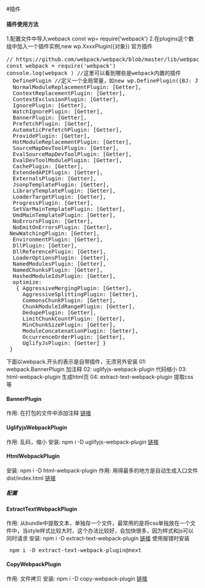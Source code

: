 #插件
#### 插件使用方法
1.配置文件中导入webpack const wp= require('webpack')
2.在plugins这个数组中加入一个插件实例,new wp.XxxxPlugin({对象})
官方插件
<pre>// https://github.com/webpack/webpack/blob/master/lib/webpack.js中exportPlugins部分就是全部内置的插件
const webpack = require('webpack')
console.log(webpack ) //这里可以看到哪些是webpack内置的插件
  DefinePlugin //定义一个全局常量，如new wp.DefinePlugin({BJ: JSON.stringify('北京'),})，在待打包的js文件中可以直接使用，如在./src/main.js中console.log('我是在配置文件中定义的'+BJ)
  NormalModuleReplacementPlugin: [Getter],
  ContextReplacementPlugin: [Getter],
  ContextExclusionPlugin: [Getter],
  IgnorePlugin: [Getter],
  WatchIgnorePlugin: [Getter],
  BannerPlugin: [Getter],
  PrefetchPlugin: [Getter],
  AutomaticPrefetchPlugin: [Getter],
  ProvidePlugin: [Getter],
  HotModuleReplacementPlugin: [Getter],
  SourceMapDevToolPlugin: [Getter],
  EvalSourceMapDevToolPlugin: [Getter],
  EvalDevToolModulePlugin: [Getter],
  CachePlugin: [Getter],
  ExtendedAPIPlugin: [Getter],
  ExternalsPlugin: [Getter],
  JsonpTemplatePlugin: [Getter],
  LibraryTemplatePlugin: [Getter],
  LoaderTargetPlugin: [Getter],
  ProgressPlugin: [Getter],
  SetVarMainTemplatePlugin: [Getter],
  UmdMainTemplatePlugin: [Getter],
  NoErrorsPlugin: [Getter],
  NoEmitOnErrorsPlugin: [Getter],
 NewWatchingPlugin: [Getter],
  EnvironmentPlugin: [Getter],
  DllPlugin: [Getter],
  DllReferencePlugin: [Getter],
  LoaderOptionsPlugin: [Getter],
  NamedModulesPlugin: [Getter],
  NamedChunksPlugin: [Getter],
  HashedModuleIdsPlugin: [Getter],
  optimize:
   { AggressiveMergingPlugin: [Getter],
     AggressiveSplittingPlugin: [Getter],
     CommonsChunkPlugin: [Getter],
     ChunkModuleIdRangePlugin: [Getter],
     DedupePlugin: [Getter],
     LimitChunkCountPlugin: [Getter],
     MinChunkSizePlugin: [Getter],
     ModuleConcatenationPlugin: [Getter],
     OccurrenceOrderPlugin: [Getter],
     UglifyJsPlugin: [Getter] }
 }</pre>
 下面以webpack.开头的表示是自带插件，无须另外安装
01: webpack.BannerPlugin 加注释
02: uglifyjs-webpack-plugin 代码缩小
03: html-webpack-plugin 生成html页
04: extract-text-webpack-plugin 提取css等

#### BannerPlugin
作用: 在打包的文件中添加注释
[链接](https://webpack.js.org/plugins/banner-plugin/)

#### UglifyjsWebpackPlugin
作用: 乱码，缩小
安装: npm i -D uglifyjs-webpack-plugin
[链接](https://webpack.js.org/plugins/uglifyjs-webpack-plugin/)

#### HtmlWebpackPlugin
安装: npm i -D html-webpack-plugin
作用: 用得最多的地方是自动生成入口文件dist/index.html
[链接](https://webpack.js.org/plugins/html-webpack-plugin/)
##### 配置

#### ExtractTextWebpackPlugin
作用:  从bundle中提取文本，单独存一个文件，最常用的是将css单独放在一个文件中，当style样式比较大时，这个办法比较好，会加快很多，因为样式和js可以同时请求
安装: npm i -D extract-text-webpack-plugin
[链接](https://webpack.js.org/plugins/extract-text-webpack-plugin/)
使用报错时安装
<pre> npm i -D extract-text-webpack-plugin@next</pre>

#### CopyWebpackPlugin
作用: 文件拷贝
安装: npm i -D copy-webpack-plugin
[链接](https://webpack.js.org/plugins/copy-webpack-plugin/)

